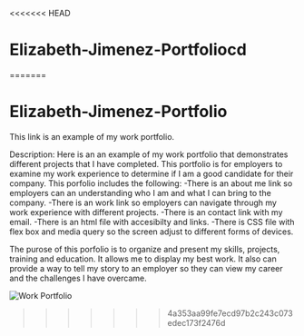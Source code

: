 <<<<<<< HEAD
# Elizabeth-Jimenez-Portfoliocd
=======
# Elizabeth-Jimenez-Portfolio
This link is an example of my work portfolio. 

Description: 
Here is an an example of my work portfolio that demonstrates different projects that I have completed. This portfolio is for employers to examine my work experience to determine if I am a good candidate for their company. This porfolio includes the following:
-There is an about me link so employers can an understanding who I am and what I can bring to the company. 
-There is an work link so employers can navigate through my work experience with different projects. 
-There is an contact link with my email.
-There is an html file with accesibilty and links.
-There is CSS file with flex box and media query so the screen adjust to different forms of devices. 

The purose of this porfolio is to organize and present my skills, projects, training and education. It allows me to display my best work. It also can provide a way to tell my story to an employer so they can view my career and the challenges I have overcame.


![Work Portfolio](https://user-images.githubusercontent.com/128547615/231820512-d33872ea-01ae-4303-8edd-3952f34eaecb.png)
>>>>>>> 4a353aa99fe7ecd97b2c243c073edec173f2476d
